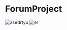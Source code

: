 # ForumProject


![asedrtyu](https://user-images.githubusercontent.com/77458312/171271305-c2ab2d72-920f-4449-bbfc-b5e6cbe39c93.png)
![er](https://user-images.githubusercontent.com/77458312/171271353-4c8b9c30-933f-4fdc-a2e5-e19ab030c6ca.png)
